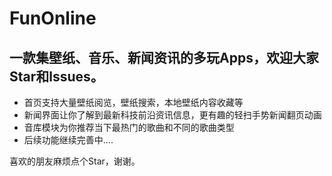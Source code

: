 # FunOnline

## 一款集壁纸、音乐、新闻资讯的多玩Apps，欢迎大家Star和lssues。<br>

* 首页支持大量壁纸阅览，壁纸搜索，本地壁纸内容收藏等<br>
* 新闻界面让你了解到最新科技前沿资讯信息，更有趣的轻扫手势新闻翻页动画<br>
* 音库模块为你推荐当下最热门的歌曲和不同的歌曲类型<br>
* 后续功能继续完善中....<br>

喜欢的朋友麻烦点个Star，谢谢。

